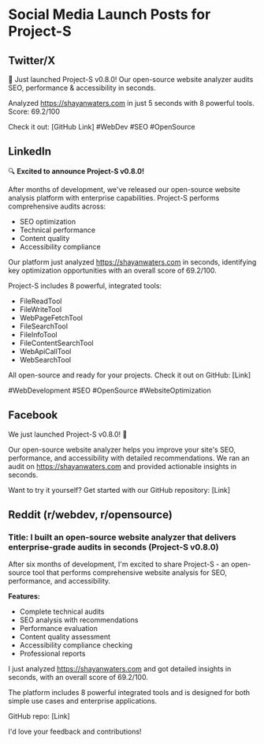 # Social Media Launch Posts for Project-S

## Twitter/X
🚀 Just launched Project-S v0.8.0! Our open-source website analyzer audits SEO, performance & accessibility in seconds.

Analyzed https://shayanwaters.com in just 5 seconds with 8 powerful tools. Score: 69.2/100

Check it out: [GitHub Link] #WebDev #SEO #OpenSource

## LinkedIn
🔍 **Excited to announce Project-S v0.8.0!**

After months of development, we've released our open-source website analysis platform with enterprise capabilities. Project-S performs comprehensive audits across:
- SEO optimization
- Technical performance
- Content quality
- Accessibility compliance

Our platform just analyzed https://shayanwaters.com in seconds, identifying key optimization opportunities with an overall score of 69.2/100.

Project-S includes 8 powerful, integrated tools:
- FileReadTool
- FileWriteTool
- WebPageFetchTool
- FileSearchTool
- FileInfoTool
- FileContentSearchTool
- WebApiCallTool
- WebSearchTool

All open-source and ready for your projects. Check it out on GitHub: [Link]

#WebDevelopment #SEO #OpenSource #WebsiteOptimization

## Facebook
We just launched Project-S v0.8.0! 🎉

Our open-source website analyzer helps you improve your site's SEO, performance, and accessibility with detailed recommendations. We ran an audit on https://shayanwaters.com and provided actionable insights in seconds.

Want to try it yourself? Get started with our GitHub repository: [Link]

## Reddit (r/webdev, r/opensource)
### Title: I built an open-source website analyzer that delivers enterprise-grade audits in seconds (Project-S v0.8.0)

After six months of development, I'm excited to share Project-S - an open-source tool that performs comprehensive website analysis for SEO, performance, and accessibility.

**Features:**
- Complete technical audits
- SEO analysis with recommendations
- Performance evaluation
- Content quality assessment
- Accessibility compliance checking
- Professional reports

I just analyzed https://shayanwaters.com and got detailed insights in seconds, with an overall score of 69.2/100.

The platform includes 8 powerful integrated tools and is designed for both simple use cases and enterprise applications.

GitHub repo: [Link]

I'd love your feedback and contributions!

